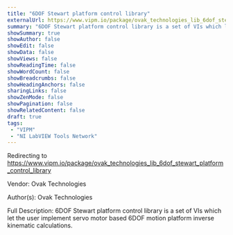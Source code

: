 ```yaml
---
title: "6DOF Stewart platform control library"
externalUrl: https://www.vipm.io/package/ovak_technologies_lib_6dof_stewart_platform_control_library
summary: "6DOF Stewart platform control library is a set of VIs which let the user implement servo motor based 6DOF motion platform inverse kinematic calculations.."
showSummary: true
showAuthor: false
showEdit: false
showData: false
showViews: false
showReadingTime: false
showWordCount: false
showBreadcrumbs: false
showHeadingAnchors: false
sharingLinks: false
showZenMode: false
showPagination: false
showRelatedContent: false
draft: true
tags:
 - "VIPM"
 - "NI LabVIEW Tools Network"
---
```


Redirecting to https://www.vipm.io/package/ovak_technologies_lib_6dof_stewart_platform_control_library

Vendor: Ovak Technologies

Author(s): Ovak Technologies
 
Full Description:
6DOF Stewart platform control library is a set of VIs which let the user implement servo motor based 6DOF motion platform inverse kinematic calculations.